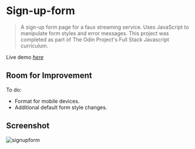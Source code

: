 # Sign-up-form
> A sign-up form page for a faux streaming service. Uses JavaScript to manipulate form styles and error messages. This project was completed as part of The Odin Project's Full Stack Javascript curriculum.

Live demo [_here_](https://cynthem.github.io/Sign-up-form/)

## Room for Improvement
To do:
- Format for mobile devices.
- Additional default form style changes.

## Screenshot
![signupform](https://user-images.githubusercontent.com/96557009/180674558-0a2c4f5d-cbae-44e6-a5f1-ee44679b5fe0.png)
